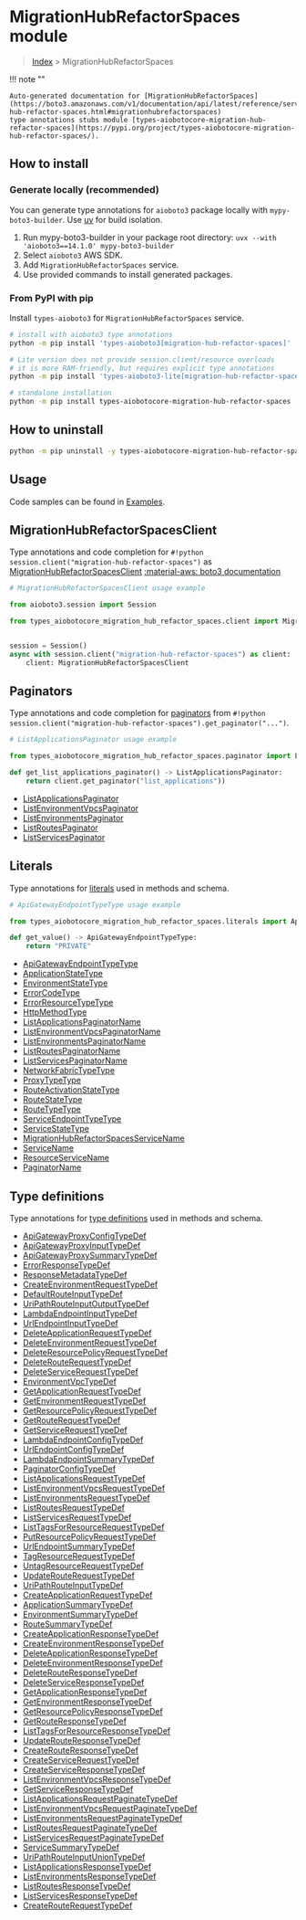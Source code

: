 # MigrationHubRefactorSpaces module

> [Index](../README.md) > MigrationHubRefactorSpaces


!!! note ""

    Auto-generated documentation for [MigrationHubRefactorSpaces](https://boto3.amazonaws.com/v1/documentation/api/latest/reference/services/migration-hub-refactor-spaces.html#migrationhubrefactorspaces)
    type annotations stubs module [types-aiobotocore-migration-hub-refactor-spaces](https://pypi.org/project/types-aiobotocore-migration-hub-refactor-spaces/).

## How to install

### Generate locally (recommended)

You can generate type annotations for `aioboto3` package locally with `mypy-boto3-builder`.
Use [uv](https://docs.astral.sh/uv/getting-started/installation/) for build isolation.

1. Run mypy-boto3-builder in your package root directory: `uvx --with 'aioboto3==14.1.0' mypy-boto3-builder`
1. Select `aioboto3` AWS SDK.
1. Add `MigrationHubRefactorSpaces` service.
1. Use provided commands to install generated packages.



### From PyPI with pip

Install `types-aioboto3` for `MigrationHubRefactorSpaces` service.

```bash
# install with aioboto3 type annotations
python -m pip install 'types-aioboto3[migration-hub-refactor-spaces]'

# Lite version does not provide session.client/resource overloads
# it is more RAM-friendly, but requires explicit type annotations
python -m pip install 'types-aioboto3-lite[migration-hub-refactor-spaces]'

# standalone installation
python -m pip install types-aiobotocore-migration-hub-refactor-spaces
```



## How to uninstall

```bash
python -m pip uninstall -y types-aiobotocore-migration-hub-refactor-spaces
```

## Usage

Code samples can be found in [Examples](./usage.md).

## MigrationHubRefactorSpacesClient

Type annotations and code completion for  `#!python session.client("migration-hub-refactor-spaces")` as [MigrationHubRefactorSpacesClient](./client.md)
[:material-aws: boto3 documentation](https://boto3.amazonaws.com/v1/documentation/api/latest/reference/services/migration-hub-refactor-spaces.html#MigrationHubRefactorSpaces.Client)

```python
# MigrationHubRefactorSpacesClient usage example

from aioboto3.session import Session

from types_aiobotocore_migration_hub_refactor_spaces.client import MigrationHubRefactorSpacesClient


session = Session()
async with session.client("migration-hub-refactor-spaces") as client:
    client: MigrationHubRefactorSpacesClient
```


## Paginators

Type annotations and code completion for
[paginators](./paginators.md)
from `#!python session.client("migration-hub-refactor-spaces").get_paginator("...")`.

```python
# ListApplicationsPaginator usage example

from types_aiobotocore_migration_hub_refactor_spaces.paginator import ListApplicationsPaginator

def get_list_applications_paginator() -> ListApplicationsPaginator:
    return client.get_paginator("list_applications"))
```

- [ListApplicationsPaginator](./paginators.md#listapplicationspaginator)
- [ListEnvironmentVpcsPaginator](./paginators.md#listenvironmentvpcspaginator)
- [ListEnvironmentsPaginator](./paginators.md#listenvironmentspaginator)
- [ListRoutesPaginator](./paginators.md#listroutespaginator)
- [ListServicesPaginator](./paginators.md#listservicespaginator)








## Literals

Type annotations for [literals](./literals.md) used in methods and schema.

```python
# ApiGatewayEndpointTypeType usage example

from types_aiobotocore_migration_hub_refactor_spaces.literals import ApiGatewayEndpointTypeType

def get_value() -> ApiGatewayEndpointTypeType:
    return "PRIVATE"
```

- [ApiGatewayEndpointTypeType](./literals.md#apigatewayendpointtypetype)
- [ApplicationStateType](./literals.md#applicationstatetype)
- [EnvironmentStateType](./literals.md#environmentstatetype)
- [ErrorCodeType](./literals.md#errorcodetype)
- [ErrorResourceTypeType](./literals.md#errorresourcetypetype)
- [HttpMethodType](./literals.md#httpmethodtype)
- [ListApplicationsPaginatorName](./literals.md#listapplicationspaginatorname)
- [ListEnvironmentVpcsPaginatorName](./literals.md#listenvironmentvpcspaginatorname)
- [ListEnvironmentsPaginatorName](./literals.md#listenvironmentspaginatorname)
- [ListRoutesPaginatorName](./literals.md#listroutespaginatorname)
- [ListServicesPaginatorName](./literals.md#listservicespaginatorname)
- [NetworkFabricTypeType](./literals.md#networkfabrictypetype)
- [ProxyTypeType](./literals.md#proxytypetype)
- [RouteActivationStateType](./literals.md#routeactivationstatetype)
- [RouteStateType](./literals.md#routestatetype)
- [RouteTypeType](./literals.md#routetypetype)
- [ServiceEndpointTypeType](./literals.md#serviceendpointtypetype)
- [ServiceStateType](./literals.md#servicestatetype)
- [MigrationHubRefactorSpacesServiceName](./literals.md#migrationhubrefactorspacesservicename)
- [ServiceName](./literals.md#servicename)
- [ResourceServiceName](./literals.md#resourceservicename)
- [PaginatorName](./literals.md#paginatorname)




## Type definitions

Type annotations for [type definitions](./type_defs.md) used in methods and schema.

- [ApiGatewayProxyConfigTypeDef](./type_defs.md#apigatewayproxyconfigtypedef)
- [ApiGatewayProxyInputTypeDef](./type_defs.md#apigatewayproxyinputtypedef)
- [ApiGatewayProxySummaryTypeDef](./type_defs.md#apigatewayproxysummarytypedef)
- [ErrorResponseTypeDef](./type_defs.md#errorresponsetypedef)
- [ResponseMetadataTypeDef](./type_defs.md#responsemetadatatypedef)
- [CreateEnvironmentRequestTypeDef](./type_defs.md#createenvironmentrequesttypedef)
- [DefaultRouteInputTypeDef](./type_defs.md#defaultrouteinputtypedef)
- [UriPathRouteInputOutputTypeDef](./type_defs.md#uripathrouteinputoutputtypedef)
- [LambdaEndpointInputTypeDef](./type_defs.md#lambdaendpointinputtypedef)
- [UrlEndpointInputTypeDef](./type_defs.md#urlendpointinputtypedef)
- [DeleteApplicationRequestTypeDef](./type_defs.md#deleteapplicationrequesttypedef)
- [DeleteEnvironmentRequestTypeDef](./type_defs.md#deleteenvironmentrequesttypedef)
- [DeleteResourcePolicyRequestTypeDef](./type_defs.md#deleteresourcepolicyrequesttypedef)
- [DeleteRouteRequestTypeDef](./type_defs.md#deleterouterequesttypedef)
- [DeleteServiceRequestTypeDef](./type_defs.md#deleteservicerequesttypedef)
- [EnvironmentVpcTypeDef](./type_defs.md#environmentvpctypedef)
- [GetApplicationRequestTypeDef](./type_defs.md#getapplicationrequesttypedef)
- [GetEnvironmentRequestTypeDef](./type_defs.md#getenvironmentrequesttypedef)
- [GetResourcePolicyRequestTypeDef](./type_defs.md#getresourcepolicyrequesttypedef)
- [GetRouteRequestTypeDef](./type_defs.md#getrouterequesttypedef)
- [GetServiceRequestTypeDef](./type_defs.md#getservicerequesttypedef)
- [LambdaEndpointConfigTypeDef](./type_defs.md#lambdaendpointconfigtypedef)
- [UrlEndpointConfigTypeDef](./type_defs.md#urlendpointconfigtypedef)
- [LambdaEndpointSummaryTypeDef](./type_defs.md#lambdaendpointsummarytypedef)
- [PaginatorConfigTypeDef](./type_defs.md#paginatorconfigtypedef)
- [ListApplicationsRequestTypeDef](./type_defs.md#listapplicationsrequesttypedef)
- [ListEnvironmentVpcsRequestTypeDef](./type_defs.md#listenvironmentvpcsrequesttypedef)
- [ListEnvironmentsRequestTypeDef](./type_defs.md#listenvironmentsrequesttypedef)
- [ListRoutesRequestTypeDef](./type_defs.md#listroutesrequesttypedef)
- [ListServicesRequestTypeDef](./type_defs.md#listservicesrequesttypedef)
- [ListTagsForResourceRequestTypeDef](./type_defs.md#listtagsforresourcerequesttypedef)
- [PutResourcePolicyRequestTypeDef](./type_defs.md#putresourcepolicyrequesttypedef)
- [UrlEndpointSummaryTypeDef](./type_defs.md#urlendpointsummarytypedef)
- [TagResourceRequestTypeDef](./type_defs.md#tagresourcerequesttypedef)
- [UntagResourceRequestTypeDef](./type_defs.md#untagresourcerequesttypedef)
- [UpdateRouteRequestTypeDef](./type_defs.md#updaterouterequesttypedef)
- [UriPathRouteInputTypeDef](./type_defs.md#uripathrouteinputtypedef)
- [CreateApplicationRequestTypeDef](./type_defs.md#createapplicationrequesttypedef)
- [ApplicationSummaryTypeDef](./type_defs.md#applicationsummarytypedef)
- [EnvironmentSummaryTypeDef](./type_defs.md#environmentsummarytypedef)
- [RouteSummaryTypeDef](./type_defs.md#routesummarytypedef)
- [CreateApplicationResponseTypeDef](./type_defs.md#createapplicationresponsetypedef)
- [CreateEnvironmentResponseTypeDef](./type_defs.md#createenvironmentresponsetypedef)
- [DeleteApplicationResponseTypeDef](./type_defs.md#deleteapplicationresponsetypedef)
- [DeleteEnvironmentResponseTypeDef](./type_defs.md#deleteenvironmentresponsetypedef)
- [DeleteRouteResponseTypeDef](./type_defs.md#deleterouteresponsetypedef)
- [DeleteServiceResponseTypeDef](./type_defs.md#deleteserviceresponsetypedef)
- [GetApplicationResponseTypeDef](./type_defs.md#getapplicationresponsetypedef)
- [GetEnvironmentResponseTypeDef](./type_defs.md#getenvironmentresponsetypedef)
- [GetResourcePolicyResponseTypeDef](./type_defs.md#getresourcepolicyresponsetypedef)
- [GetRouteResponseTypeDef](./type_defs.md#getrouteresponsetypedef)
- [ListTagsForResourceResponseTypeDef](./type_defs.md#listtagsforresourceresponsetypedef)
- [UpdateRouteResponseTypeDef](./type_defs.md#updaterouteresponsetypedef)
- [CreateRouteResponseTypeDef](./type_defs.md#createrouteresponsetypedef)
- [CreateServiceRequestTypeDef](./type_defs.md#createservicerequesttypedef)
- [CreateServiceResponseTypeDef](./type_defs.md#createserviceresponsetypedef)
- [ListEnvironmentVpcsResponseTypeDef](./type_defs.md#listenvironmentvpcsresponsetypedef)
- [GetServiceResponseTypeDef](./type_defs.md#getserviceresponsetypedef)
- [ListApplicationsRequestPaginateTypeDef](./type_defs.md#listapplicationsrequestpaginatetypedef)
- [ListEnvironmentVpcsRequestPaginateTypeDef](./type_defs.md#listenvironmentvpcsrequestpaginatetypedef)
- [ListEnvironmentsRequestPaginateTypeDef](./type_defs.md#listenvironmentsrequestpaginatetypedef)
- [ListRoutesRequestPaginateTypeDef](./type_defs.md#listroutesrequestpaginatetypedef)
- [ListServicesRequestPaginateTypeDef](./type_defs.md#listservicesrequestpaginatetypedef)
- [ServiceSummaryTypeDef](./type_defs.md#servicesummarytypedef)
- [UriPathRouteInputUnionTypeDef](./type_defs.md#uripathrouteinputuniontypedef)
- [ListApplicationsResponseTypeDef](./type_defs.md#listapplicationsresponsetypedef)
- [ListEnvironmentsResponseTypeDef](./type_defs.md#listenvironmentsresponsetypedef)
- [ListRoutesResponseTypeDef](./type_defs.md#listroutesresponsetypedef)
- [ListServicesResponseTypeDef](./type_defs.md#listservicesresponsetypedef)
- [CreateRouteRequestTypeDef](./type_defs.md#createrouterequesttypedef)

